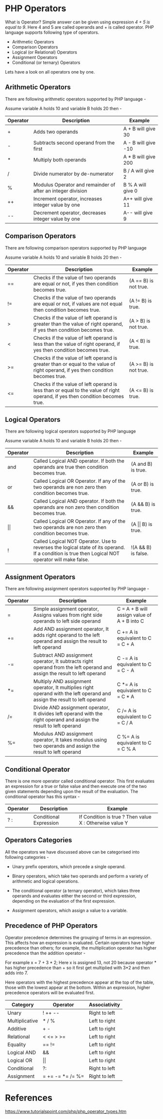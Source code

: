 # PHP Operators

What is Operator? Simple answer can be given using expression *4 + 5 is equal to 9*. Here 4 and 5 are called operands and + is called operator. PHP language supports following type of operators.

-   Arithmetic Operators
-   Comparison Operators
-   Logical (or Relational) Operators
-   Assignment Operators
-   Conditional (or ternary) Operators

Lets have a look on all operators one by one.

Arithmetic Operators
--------------------

There are following arithmetic operators supported by PHP language -

Assume variable A holds 10 and variable B holds 20 then -

| Operator | Description | Example |
|---|---|---|
| + | Adds two operands | A + B will give 30 |
| - | Subtracts second operand from the first | A - B will give -10 |
| * | Multiply both operands | A * B will give 200 |
| / | Divide numerator by de-numerator | B / A will give 2 |
| % | Modulus Operator and remainder of after an integer division | B % A will give 0 |
| ++ | Increment operator, increases integer value by one | A++ will give 11 |
| -- | Decrement operator, decreases integer value by one | A-- will give 9 |

Comparison Operators
--------------------

There are following comparison operators supported by PHP language

Assume variable A holds 10 and variable B holds 20 then -

| Operator | Description | Example |
|---|---|---|
| == | Checks if the value of two operands are equal or not, if yes then condition becomes true. | (A == B) is not true. |
| != | Checks if the value of two operands are equal or not, if values are not equal then condition becomes true. | (A != B) is true. |
| > | Checks if the value of left operand is greater than the value of right operand, if yes then condition becomes true. | (A > B) is not true. |
| < | Checks if the value of left operand is less than the value of right operand, if yes then condition becomes true. | (A < B) is true. |
| >= | Checks if the value of left operand is greater than or equal to the value of right operand, if yes then condition becomes true. | (A >= B) is not true. |
| <= | Checks if the value of left operand is less than or equal to the value of right operand, if yes then condition becomes true. | (A <= B) is true. |

Logical Operators
-----------------

There are following logical operators supported by PHP language

Assume variable A holds 10 and variable B holds 20 then -

| Operator | Description | Example |
|---|---|---|
| and | Called Logical AND operator. If both the operands are true then condition becomes true. | (A and B) is true. |
| or | Called Logical OR Operator. If any of the two operands are non zero then condition becomes true. | (A or B) is true. |
| && | Called Logical AND operator. If both the operands are non zero then condition becomes true. | (A && B) is true. |
| \|\| | Called Logical OR Operator. If any of the two operands are non zero then condition becomes true. | (A \|\| B) is true. |
| ! | Called Logical NOT Operator. Use to reverses the logical state of its operand. If a condition is true then Logical NOT operator will make false. | !(A && B) is false. |

Assignment Operators
--------------------

There are following assignment operators supported by PHP language -

| Operator | Description | Example |
|---|---|---|
| = | Simple assignment operator, Assigns values from right side operands to left side operand | C = A + B will assign value of A + B into C |
| += | Add AND assignment operator, It adds right operand to the left operand and assign the result to left operand | C += A is equivalent to C = C + A |
| -= | Subtract AND assignment operator, It subtracts right operand from the left operand and assign the result to left operand | C -= A is equivalent to C = C - A |
| *= | Multiply AND assignment operator, It multiplies right operand with the left operand and assign the result to left operand | C *= A is equivalent to C = C * A |
| /= | Divide AND assignment operator, It divides left operand with the right operand and assign the result to left operand | C /= A is equivalent to C = C / A |
| %= | Modulus AND assignment operator, It takes modulus using two operands and assign the result to left operand | C %= A is equivalent to C = C % A |

Conditional Operator
--------------------

There is one more operator called conditional operator. This first evaluates an expression for a true or false value and then execute one of the two given statements depending upon the result of the evaluation. The conditional operator has this syntax -

| Operator | Description | Example |
|---|---|---|
| ? : | Conditional Expression | If Condition is true ? Then value X : Otherwise value Y |

Operators Categories
--------------------

All the operators we have discussed above can be categorised into following categories -

-   Unary prefix operators, which precede a single operand.

-   Binary operators, which take two operands and perform a variety of arithmetic and logical operations.

-   The conditional operator (a ternary operator), which takes three operands and evaluates either the second or third expression, depending on the evaluation of the first expression.

-   Assignment operators, which assign a value to a variable.

Precedence of PHP Operators
---------------------------

Operator precedence determines the grouping of terms in an expression. This affects how an expression is evaluated. Certain operators have higher precedence than others; for example, the multiplication operator has higher precedence than the addition operator -

For example x = 7 + 3 * 2; Here x is assigned 13, not 20 because operator * has higher precedence than + so it first get multiplied with 3*2 and then adds into 7.

Here operators with the highest precedence appear at the top of the table, those with the lowest appear at the bottom. Within an expression, higher precedence operators will be evaluated first.

| Category | Operator | Associativity |
|---|---|---|
| Unary | ! ++ -- | Right to left |
| Multiplicative | * / % | Left to right |
| Additive | + - | Left to right |
| Relational | < <= > >= | Left to right |
| Equality | == != | Left to right |
| Logical AND | && | Left to right |
| Logical OR | \|\| | Left to right |
| Conditional | ?: | Right to left |
| Assignment | = += -= *= /= %= | Right to left |

# References
https://www.tutorialspoint.com/php/php_operator_types.htm
